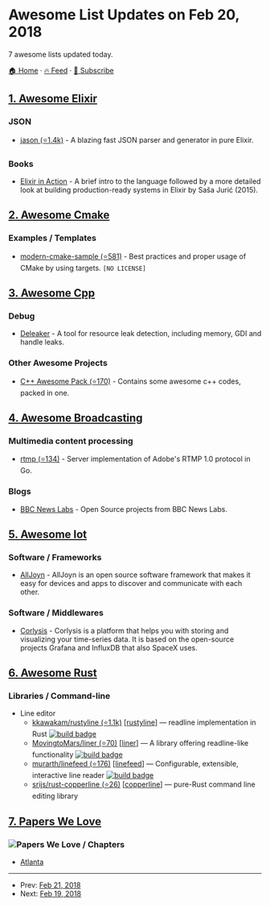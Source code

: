# Awesome List Updates on Feb 20, 2018

7 awesome lists updated today.

[🏠 Home](/README.md) · [🔥 Feed](https://test.trackawesomelist.com/feed.xml) · [📮 Subscribe](https://trackawesomelist.us17.list-manage.com/subscribe?u=d2f0117aa829c83a63ec63c2f&id=36a103854c)



## [1. Awesome Elixir](/content/h4cc/awesome-elixir/README.md)

### JSON

*   [jason (⭐1.4k)](https://github.com/michalmuskala/jason) - A blazing fast JSON parser and generator in pure Elixir.

### Books

*   [Elixir in Action](https://www.manning.com/books/elixir-in-action-second-edition) - A brief intro to the language followed by a more detailed look at building production-ready systems in Elixir by Saša Jurić (2015).

## [2. Awesome Cmake](/content/onqtam/awesome-cmake/README.md)

### Examples / Templates

*   [modern-cmake-sample (⭐581)](https://github.com/pabloariasal/modern-cmake-sample) - Best practices and proper usage of CMake by using targets. `[NO LICENSE]`

## [3. Awesome Cpp](/content/fffaraz/awesome-cpp/README.md)

### Debug

*   [Deleaker](http://www.deleaker.com) - A tool for resource leak detection, including memory, GDI and handle leaks.

### Other Awesome Projects

*   [C++ Awesome Pack (⭐170)](https://github.com/juniandotnet/cpp-awesome-pack) - Contains some awesome c++ codes, packed in one.

## [4. Awesome Broadcasting](/content/ebu/awesome-broadcasting/README.md)

### Multimedia content processing

*   [rtmp (⭐134)](https://github.com/c-bata/rtmp) - Server implementation of Adobe's RTMP 1.0 protocol in Go.

### Blogs

*   [BBC News Labs](https://github.com/BBC-News-Labs) - Open Source projects from BBC News Labs.

## [5. Awesome Iot](/content/HQarroum/awesome-iot/README.md)

### Software / Frameworks

*   [AllJoyn](https://openconnectivity.org/developer/reference-implementation/alljoyn) - AllJoyn is an open source software framework that makes it easy for devices and apps to discover and communicate with each other.

### Software / Middlewares

*   [Corlysis](https://corlysis.com/) - Corlysis is a platform that helps you with storing and visualizing your time-series data. It is based on the open-source projects Grafana and InfluxDB that also SpaceX uses.

## [6. Awesome Rust](/content/rust-unofficial/awesome-rust/README.md)

### Libraries / Command-line

*   Line editor
    *   [kkawakam/rustyline (⭐1.1k)](https://github.com/kkawakam/rustyline) \[[rustyline](https://crates.io/crates/rustyline)] — readline implementation in Rust [![build badge](https://api.travis-ci.org/kkawakam/rustyline.svg?branch=master)](https://travis-ci.org/kkawakam/rustyline)
    *   [MovingtoMars/liner (⭐70)](https://github.com/MovingtoMars/liner) \[[liner](https://crates.io/crates/liner)] — A library offering readline-like functionality [![build badge](https://api.travis-ci.org/MovingtoMars/liner.svg?branch=master)](https://travis-ci.org/MovingtoMars/liner)
    *   [murarth/linefeed (⭐176)](https://github.com/murarth/linefeed) \[[linefeed](https://crates.io/crates/linefeed)] — Configurable, extensible, interactive line reader [![build badge](https://api.travis-ci.org/murarth/linefeed.svg?branch=master)](https://travis-ci.org/murarth/linefeed)
    *   [srijs/rust-copperline (⭐26)](https://github.com/srijs/rust-copperline) \[[copperline](https://crates.io/crates/copperline)] — pure-Rust command line editing library

## [7. Papers We Love](/content/papers-we-love/papers-we-love/README.md)

### ![Papers We Love](http://paperswelove.org/images/logo-top.svg) / Chapters

*   [Atlanta](https://www.meetup.com/Papers-We-Love-Atlanta)

---

- Prev: [Feb 21, 2018](/content/2018/02/21/README.md)
- Next: [Feb 19, 2018](/content/2018/02/19/README.md)
